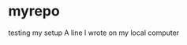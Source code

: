 # myrepo
testing my setup
A   l i n e   I   w r o t e   o n   m y   l o c a l   c o m p u t e r  
 